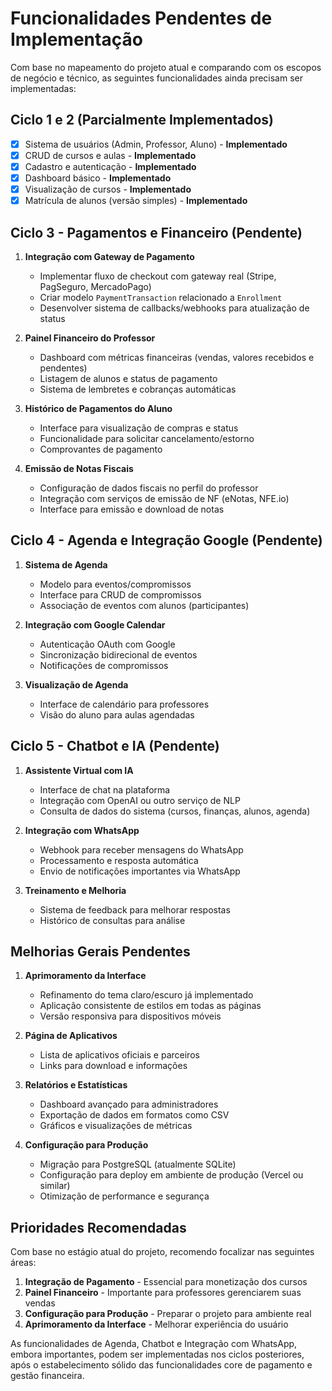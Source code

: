 # Funcionalidades Pendentes de Implementação

Com base no mapeamento do projeto atual e comparando com os escopos de negócio e técnico, as seguintes funcionalidades ainda precisam ser implementadas:

## Ciclo 1 e 2 (Parcialmente Implementados)

- [x] Sistema de usuários (Admin, Professor, Aluno) - **Implementado**
- [x] CRUD de cursos e aulas - **Implementado**
- [x] Cadastro e autenticação - **Implementado**
- [x] Dashboard básico - **Implementado**
- [x] Visualização de cursos - **Implementado**
- [x] Matrícula de alunos (versão simples) - **Implementado**

## Ciclo 3 - Pagamentos e Financeiro (Pendente)

1. **Integração com Gateway de Pagamento**
   - Implementar fluxo de checkout com gateway real (Stripe, PagSeguro, MercadoPago)
   - Criar modelo `PaymentTransaction` relacionado a `Enrollment`
   - Desenvolver sistema de callbacks/webhooks para atualização de status

2. **Painel Financeiro do Professor**
   - Dashboard com métricas financeiras (vendas, valores recebidos e pendentes)
   - Listagem de alunos e status de pagamento
   - Sistema de lembretes e cobranças automáticas

3. **Histórico de Pagamentos do Aluno**
   - Interface para visualização de compras e status
   - Funcionalidade para solicitar cancelamento/estorno
   - Comprovantes de pagamento

4. **Emissão de Notas Fiscais**
   - Configuração de dados fiscais no perfil do professor
   - Integração com serviços de emissão de NF (eNotas, NFE.io)
   - Interface para emissão e download de notas

## Ciclo 4 - Agenda e Integração Google (Pendente)

1. **Sistema de Agenda**
   - Modelo para eventos/compromissos
   - Interface para CRUD de compromissos
   - Associação de eventos com alunos (participantes)

2. **Integração com Google Calendar**
   - Autenticação OAuth com Google
   - Sincronização bidirecional de eventos
   - Notificações de compromissos

3. **Visualização de Agenda**
   - Interface de calendário para professores
   - Visão do aluno para aulas agendadas

## Ciclo 5 - Chatbot e IA (Pendente)

1. **Assistente Virtual com IA**
   - Interface de chat na plataforma
   - Integração com OpenAI ou outro serviço de NLP
   - Consulta de dados do sistema (cursos, finanças, alunos, agenda)

2. **Integração com WhatsApp**
   - Webhook para receber mensagens do WhatsApp
   - Processamento e resposta automática
   - Envio de notificações importantes via WhatsApp

3. **Treinamento e Melhoria**
   - Sistema de feedback para melhorar respostas
   - Histórico de consultas para análise

## Melhorias Gerais Pendentes

1. **Aprimoramento da Interface**
   - Refinamento do tema claro/escuro já implementado
   - Aplicação consistente de estilos em todas as páginas
   - Versão responsiva para dispositivos móveis

2. **Página de Aplicativos**
   - Lista de aplicativos oficiais e parceiros
   - Links para download e informações

3. **Relatórios e Estatísticas**
   - Dashboard avançado para administradores
   - Exportação de dados em formatos como CSV
   - Gráficos e visualizações de métricas

4. **Configuração para Produção**
   - Migração para PostgreSQL (atualmente SQLite)
   - Configuração para deploy em ambiente de produção (Vercel ou similar)
   - Otimização de performance e segurança

## Prioridades Recomendadas

Com base no estágio atual do projeto, recomendo focalizar nas seguintes áreas:

1. **Integração de Pagamento** - Essencial para monetização dos cursos
2. **Painel Financeiro** - Importante para professores gerenciarem suas vendas
3. **Configuração para Produção** - Preparar o projeto para ambiente real
4. **Aprimoramento da Interface** - Melhorar experiência do usuário

As funcionalidades de Agenda, Chatbot e Integração com WhatsApp, embora importantes, podem ser implementadas nos ciclos posteriores, após o estabelecimento sólido das funcionalidades core de pagamento e gestão financeira.
